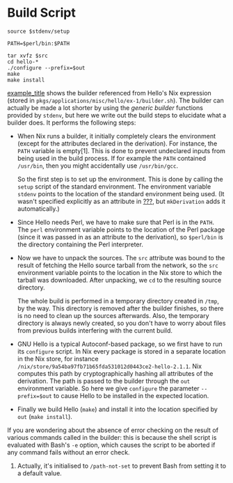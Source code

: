 # Build Script

    source $stdenv/setup 
    
    PATH=$perl/bin:$PATH 
    
    tar xvfz $src 
    cd hello-*
    ./configure --prefix=$out 
    make 
    make install

[example\_title](#ex-hello-builder) shows the builder referenced from
Hello's Nix expression (stored in
`pkgs/applications/misc/hello/ex-1/builder.sh`). The builder can
actually be made a lot shorter by using the *generic builder* functions
provided by `stdenv`, but here we write out the build steps to elucidate
what a builder does. It performs the following steps:

  - When Nix runs a builder, it initially completely clears the
    environment (except for the attributes declared in the derivation).
    For instance, the `PATH` variable is empty\[1\]. This is done to
    prevent undeclared inputs from being used in the build process. If
    for example the `PATH` contained `/usr/bin`, then you might
    accidentally use `/usr/bin/gcc`.
    
    So the first step is to set up the environment. This is done by
    calling the `setup` script of the standard environment. The
    environment variable `stdenv` points to the location of the standard
    environment being used. (It wasn't specified explicitly as an
    attribute in [???](#ex-hello-nix), but `mkDerivation` adds it
    automatically.)

  - Since Hello needs Perl, we have to make sure that Perl is in the
    `PATH`. The `perl` environment variable points to the location of
    the Perl package (since it was passed in as an attribute to the
    derivation), so `$perl/bin` is the directory containing the Perl
    interpreter.

  - Now we have to unpack the sources. The `src` attribute was bound to
    the result of fetching the Hello source tarball from the network, so
    the `src` environment variable points to the location in the Nix
    store to which the tarball was downloaded. After unpacking, we `cd`
    to the resulting source directory.
    
    The whole build is performed in a temporary directory created in
    `/tmp`, by the way. This directory is removed after the builder
    finishes, so there is no need to clean up the sources afterwards.
    Also, the temporary directory is always newly created, so you don't
    have to worry about files from previous builds interfering with the
    current build.

  - GNU Hello is a typical Autoconf-based package, so we first have to
    run its `configure` script. In Nix every package is stored in a
    separate location in the Nix store, for instance
    `/nix/store/9a54ba97fb71b65fda531012d0443ce2-hello-2.1.1`. Nix
    computes this path by cryptographically hashing all attributes of
    the derivation. The path is passed to the builder through the `out`
    environment variable. So here we give `configure` the parameter
    `--prefix=$out` to cause Hello to be installed in the expected
    location.

  - Finally we build Hello (`make`) and install it into the location
    specified by `out` (`make install`).

If you are wondering about the absence of error checking on the result
of various commands called in the builder: this is because the shell
script is evaluated with Bash's `-e` option, which causes the script to
be aborted if any command fails without an error check.

1.  Actually, it's initialised to `/path-not-set` to prevent Bash from
    setting it to a default value.

